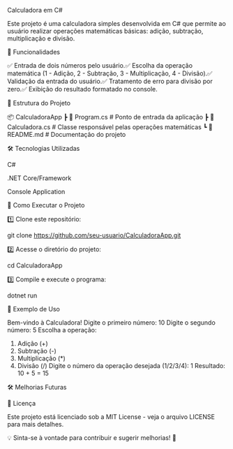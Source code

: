 Calculadora em C#



Este projeto é uma calculadora simples desenvolvida em C# que permite ao usuário realizar operações matemáticas básicas: adição, subtração, multiplicação e divisão.

🚀 Funcionalidades

✅ Entrada de dois números pelo usuário.✅ Escolha da operação matemática (1 - Adição, 2 - Subtração, 3 - Multiplicação, 4 - Divisão).✅ Validação da entrada do usuário.✅ Tratamento de erro para divisão por zero.✅ Exibição do resultado formatado no console.

📂 Estrutura do Projeto

📦 CalculadoraApp
 ┣ 📜 Program.cs        # Ponto de entrada da aplicação
 ┣ 📜 Calculadora.cs    # Classe responsável pelas operações matemáticas
 ┗ 📜 README.md         # Documentação do projeto

🛠 Tecnologias Utilizadas

C#

.NET Core/Framework

Console Application

📌 Como Executar o Projeto

1️⃣ Clone este repositório:

git clone https://github.com/seu-usuario/CalculadoraApp.git

2️⃣ Acesse o diretório do projeto:

cd CalculadoraApp

3️⃣ Compile e execute o programa:

dotnet run

📝 Exemplo de Uso

Bem-vindo à Calculadora!
Digite o primeiro número: 10
Digite o segundo número: 5
Escolha a operação:
1. Adição (+)
2. Subtração (-)
3. Multiplicação (*)
4. Divisão (/)
Digite o número da operação desejada (1/2/3/4): 1
Resultado: 10 + 5 = 15

🛠 Melhorias Futuras



📜 Licença

Este projeto está licenciado sob a MIT License - veja o arquivo LICENSE para mais detalhes.

💡 Sinta-se à vontade para contribuir e sugerir melhorias! 🚀

